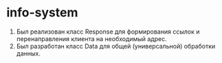 # info-system
1. Был реализован класс Response для формирования ссылок и перенаправления клиента на необходимый адрес.
2. Был разработан класс Data для общей (универсальной) обработки данных.
